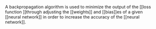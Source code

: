 A backpropagation algorithm is used to minimize the output of the [[loss function ]]through adjusting the [[weights]] and [[bias]]es of a given [[neural network]] in order to increase the accuracy of the [[neural network]].



